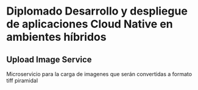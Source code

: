 # Diplomado Desarrollo y despliegue de aplicaciones Cloud Native en ambientes híbridos
## Upload Image Service

Microservicio para la carga de imagenes que serán convertidas a formato tiff piramidal